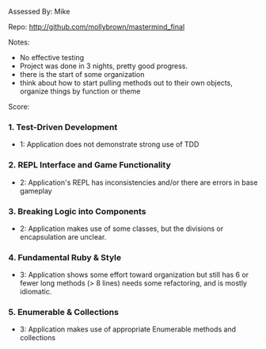 Assessed By: Mike

Repo: http://github.com/mollybrown/mastermind_final

Notes:
* No effective testing
* Project was done in 3 nights, pretty good progress.
* there is the start of some organization
* think about how to start pulling methods out to their own objects, organize things by function or theme


Score:

### 1. Test-Driven Development

* 1: Application does not demonstrate strong use of TDD

### 2. REPL Interface and Game Functionality

* 2: Application's REPL has inconsistencies and/or there are errors in base gameplay


### 3. Breaking Logic into Components

* 2: Application makes use of some classes, but the divisions or encapsulation are unclear.

 
### 4. Fundamental Ruby & Style

* 3:  Application shows some effort toward organization but still has 6 or fewer long methods (> 8 lines)  needs some refactoring, and is mostly idiomatic.

### 5. Enumerable & Collections

* 3: Application makes use of appropriate Enumerable methods and collections
